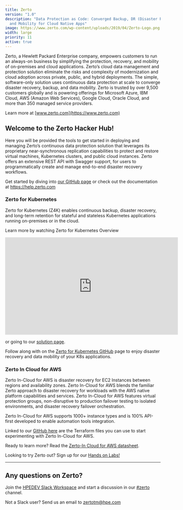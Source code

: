 ```yaml
---
title: Zerto
version: "1.0"
description: "Data Protection as Code: Converged Backup, DR (Disaster Recovery),
  and Mobility for Cloud Native Apps"
image: https://www.zerto.com/wp-content/uploads/2019/04/Zerto-Logo.png
width: large
priority: 11
active: true
---
```

Zerto, a Hewlett Packard Enterprise company, empowers customers to run an always-on business by simplifying the protection, recovery, and mobility of on-premises and cloud applications. Zerto’s cloud data management and protection solution eliminate the risks and complexity of modernization and cloud adoption across private, public, and hybrid deployments. The simple, software-only solution uses continuous data protection at scale to converge disaster recovery, backup, and data mobility. Zerto is trusted by over 9,500 customers globally and is powering offerings for Microsoft Azure, IBM Cloud, AWS (Amazon Web Services), Google Cloud, Oracle Cloud, and more than 350 managed service providers.  

Learn more at [www.zerto.com](https://www.zerto.com)

## Welcome to the Zerto Hacker Hub!

Here you will be provided the tools to get started in deploying and managing Zerto’s continuous data protection solution that leverages its proprietary near-synchronous replication capabilities to protect and restore virtual machines, Kubernetes clusters, and public cloud instances. Zerto offers an extensive REST API with Swagger support, for users to programmatically create and manage end-to-end disaster recovery workflows.  

Get started by diving into [our GitHub page](https://github.com/ZertoPublic) or check out the documentation at <https://help.zerto.com>

### Zerto for Kubernetes

Zerto for Kubernetes (Z4K) enables continuous backup, disaster recovery, and long-term retention for stateful and stateless Kubernetes applications running on-premises or in the cloud.

Learn more by watching Zerto for Kubernetes Overview 

<iframe width="560" height="315" src="https://www.youtube.com/embed/EIQcOIcbBwU" frameborder="0" allow="accelerometer; autoplay; clipboard-write; encrypted-media; gyroscope; picture-in-picture" allowfullscreen></iframe>

or going to our [solution page](https://www.zerto.com/solutions/workloads-and-applications/zerto-for-kubernetes/).

Follow along with on the [Zerto for Kubernetes GitHub](https://github.com/ZertoPublic/Z4K/blob/main/docs/DeployingZertoForK8S.md) page to enjoy disaster recovery and data mobility of your K8s applications.

### Zerto In Cloud for AWS

Zerto In-Cloud for AWS is disaster recovery for EC2 Instances between regions and availability zones. Zerto In-Cloud for AWS blends the familiar Zerto approach to disaster recovery for workloads with the AWS native platform capabilities and services. Zerto In-Cloud for AWS features virtual protection groups, non-disruptive to production failover testing to isolated environments, and disaster recovery failover orchestration. 

Zerto In-Cloud for AWS supports 1000+ instance types and is 100% API-first developed to enable automation tools integration. 

Linked to our [GitHub here](https://github.com/ZertoPublic/ZIC-AWS) are the Terraform files you can use to start experimenting with Zerto In-Cloud for AWS.  

Ready to learn more? Read the [Zerto-In Cloud for AWS datasheet](https://www.zerto.com/wp-content/uploads/2021/11/Zerto-In-Cloud-for-AWS-Data-Sheet.pdf).

Looking to try Zerto out? Sign up for our [Hands on Labs! ](https://www.zerto.com/myzerto/labs)

- - -

## Any questions on Zerto?

Join the [HPEDEV Slack Workspace](https://slack.hpedev.io/) and start a discussion in our [\#zerto](https://hpedev.slack.com/archives/C03J3EGDDM0) channel.

Not a Slack user? Send us an email to zertotm@hpe.com